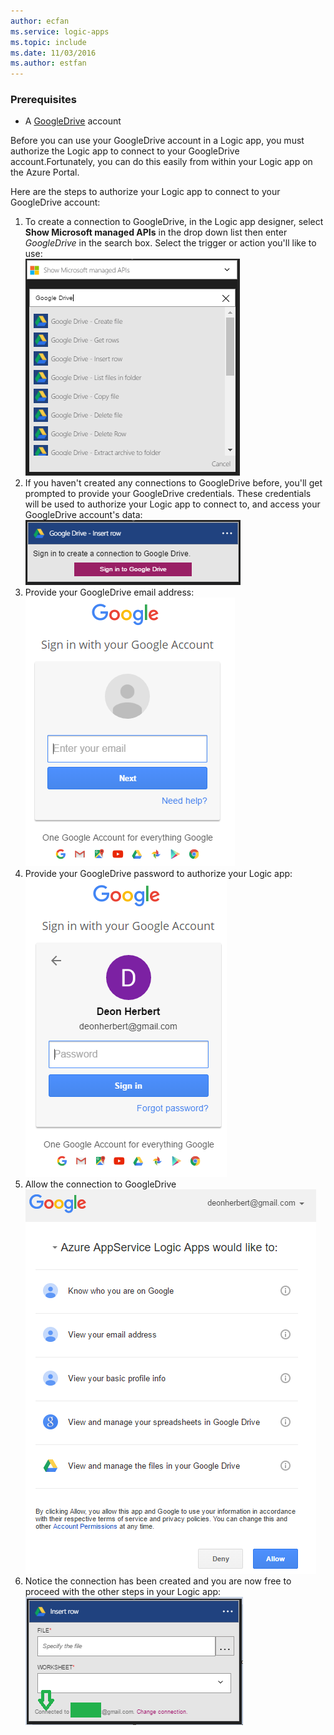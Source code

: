 ```yaml
---
author: ecfan
ms.service: logic-apps
ms.topic: include
ms.date: 11/03/2016
ms.author: estfan
---
```

### Prerequisites
* A [GoogleDrive](https://www.google.com/drive/) account  

Before you can use your GoogleDrive account in a Logic app, you must authorize the Logic app to connect to your GoogleDrive account.Fortunately, you can do this easily from within your Logic app on the Azure Portal.  

Here are the steps to authorize your Logic app to connect to your GoogleDrive account:  

1. To create a connection to GoogleDrive, in the Logic app designer, select **Show Microsoft managed APIs** in the drop down list then enter *GoogleDrive* in the search box. Select the trigger or action you'll like to use:  
   ![GoogleDrive connection creation step](./media/connectors-create-api-googledrive/googledrive-1.png)  
2. If you haven't created any connections to GoogleDrive before, you'll get prompted to provide your GoogleDrive credentials. These credentials will be used to authorize your Logic app to connect to, and access your GoogleDrive account's data:  
   ![GoogleDrive connection creation step](./media/connectors-create-api-googledrive/googledrive-2.png)  
3. Provide your GoogleDrive email address:  
   ![GoogleDrive connection creation step](./media/connectors-create-api-googledrive/googledrive-3.png)  
4. Provide your GoogleDrive password to authorize your Logic app:  
   ![GoogleDrive connection creation step](./media/connectors-create-api-googledrive/googledrive-4.png)
5. Allow the connection to GoogleDrive  
   ![GoogleDrive connection creation step](./media/connectors-create-api-googledrive/googledrive-5.png)  
6. Notice the connection has been created and you are now free to proceed with the other steps in your Logic app:  
   ![GoogleDrive connection creation step](./media/connectors-create-api-googledrive/googledrive-6.png)  

